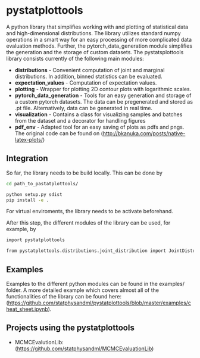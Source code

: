 pystatplottools
=================

A python library that simplifies working with and plotting of statistical data and high-dimensional distributions. The library utilizes standard numpy operations in a smart way for an easy processing of more complicated data evaluation methods. Further, the pytorch_data_generation module simplifies the generation and the storage of custom datasets. The pystatsplottools library consists currently of the following main modules:

- **distributions** - Convenient computation of joint and marginal distributions. In addition, binned statistics can be evaluated.
- **expectation_values** - Computation of expectation values.
- **plotting** - Wrapper for plotting 2D contour plots with logarithmic scales.
- **pytorch_data_generation** - Tools for an easy generation and storage of a custom pytorch datasets. The data can be pregenerated and stored as .pt file. Alternatively, data can be generated in real time.
- **visualization** - Contains a class for visualizing samples and batches from the dataset and a decorator for handling figures
- **pdf_env** - Adapted tool for an easy saving of plots as pdfs and pngs. The original code can be found on (http://bkanuka.com/posts/native-latex-plots/)

Integration
-----------

So far, the library needs to be build locally. This can be done by

```bash
cd path_to_pastatplottools/

python setup.py sdist
pip install -e .
```

For virtual enviroments, the library needs to be activate beforehand.

After this step, the different modules of the library can be used, for example, by

```bash
import pystatplottools

from pystatplottools.distributions.joint_distribution import JointDistribution
```

Examples
--------

Examples to the different python modules can be found in the examples/ folder. A more detailed example which covers almost all of the functionalities of the library can be found here: (https://github.com/statphysandml/pystatplottools/blob/master/examples/cheat_sheet.ipynb).

Projects using the pystatplottools
----------------------------------

- MCMCEvalutionLib: (https://github.com/statphysandml/MCMCEvaluationLib)